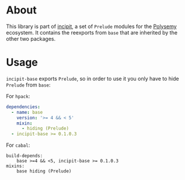 # About

This library is part of [incipit], a set of `Prelude` modules for the [Polysemy] ecosystem.
It contains the reexports from `base` that are inherited by the other two packages.

# Usage

`incipit-base` exports `Prelude`, so in order to use it you only have to hide `Prelude` from `base`:

For `hpack`:
```yaml
dependencies:
  - name: base
    version: '>= 4 && < 5'
    mixin:
      - hiding (Prelude)
  - incipit-base >= 0.1.0.3
```

For `cabal`:
```cabal
build-depends:
    base >=4 && <5, incipit-base >= 0.1.0.3
mixins:
    base hiding (Prelude)
```

[incipit]: https://hackage.haskell.org/package/incipit
[Polysemy]: https://hackage.haskell.org/package/polysemy
